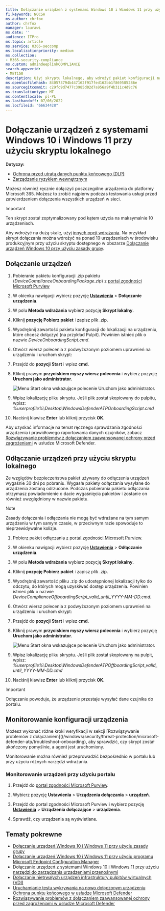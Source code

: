 ```yaml
---
title: Dołączanie urządzeń z systemami Windows 10 i Windows 11 przy użyciu skryptu lokalnego
f1.keywords: NOCSH
ms.author: chrfox
author: chrfox
manager: laurawi
ms.date: ''
audience: ITPro
ms.topic: article
ms.service: O365-seccomp
ms.localizationpriority: medium
ms.collection:
- M365-security-compliance
ms.custom: admindeeplinkCOMPLIANCE
search.appverid:
- MET150
description: Użyj skryptu lokalnego, aby wdrożyć pakiet konfiguracji na urządzeniach, aby były one dołączane do usługi.
ms.openlocfilehash: 840573794b447162f917fed162bb1f869585286e
ms.sourcegitcommit: c29fc9d7477c3985d02d7a956a9f4b311c4d9c76
ms.translationtype: MT
ms.contentlocale: pl-PL
ms.lasthandoff: 07/06/2022
ms.locfileid: "66634428"
---
```

# <a name="onboard-windows-10-and-windows-11-devices-using-a-local-script"></a>Dołączanie urządzeń z systemami Windows 10 i Windows 11 przy użyciu skryptu lokalnego

**Dotyczy:**

- [Ochrona przed utratą danych punktu końcowego (DLP)](./endpoint-dlp-learn-about.md)
- [Zarządzanie ryzykiem wewnętrznym](insider-risk-management.md)

Możesz również ręcznie dołączyć poszczególne urządzenia do platformy Microsoft 365. Możesz to zrobić najpierw podczas testowania usługi przed zatwierdzeniem dołączenia wszystkich urządzeń w sieci.

> [!IMPORTANT]
> Ten skrypt został zoptymalizowany pod kątem użycia na maksymalnie 10 urządzeniach.
>
> Aby wdrożyć na dużą skalę, użyj [innych opcji wdrażania](device-onboarding-overview.md). Na przykład skrypt dołączania można wdrożyć na ponad 10 urządzeniach w środowisku produkcyjnym przy użyciu skryptu dostępnego w obszarze [Dołączanie urządzeń Windows 10 przy użyciu zasady grupy](device-onboarding-gp.md).

## <a name="onboard-devices"></a>Dołączanie urządzeń
 
1. Pobieranie pakietu konfiguracji .zip pakietu (*DeviceComplianceOnboardingPackage.zip*) z [portal zgodności Microsoft Purview](https://compliance.microsoft.com)

2. W okienku nawigacji wybierz pozycję <a href="https://go.microsoft.com/fwlink/p/?linkid=2174201" target="_blank">**Ustawienia**</a> > **Dołączanie urządzenia**.

3. W polu **Metoda wdrażania** wybierz pozycję **Skrypt lokalny**.

4. Kliknij **pozycję Pobierz pakiet** i zapisz plik .zip.
  
5. Wyodrębnij zawartość pakietu konfiguracji do lokalizacji na urządzeniu, które chcesz dołączyć (na przykład Pulpit). Powinien istnieć plik o nazwie *DeviceOnboardingScript.cmd*.

6. Otwórz wiersz polecenia z podwyższonym poziomem uprawnień na urządzeniu i uruchom skrypt:

7. Przejdź do **pozycji Start** i wpisz **cmd**.

8. Kliknij prawym **przyciskiem myszy wiersz polecenia** i wybierz pozycję **Uruchom jako administrator**.

    ![Menu Start okna wskazujące polecenie Uruchom jako administrator.](../media/dlp-run-as-admin.png)

9. Wpisz lokalizację pliku skryptu. Jeśli plik został skopiowany do pulpitu, wpisz: *%userprofile%\Desktop\WindowsDefenderATPOnboardingScript.cmd*

10. Naciśnij klawisz **Enter** lub kliknij przycisk **OK**.

Aby uzyskać informacje na temat ręcznego sprawdzania zgodności urządzenia i prawidłowego raportowania danych czujników, zobacz [Rozwiązywanie problemów z dołączaniem zaawansowanej ochrony przed zagrożeniami](/windows/security/threat-protection/microsoft-defender-atp/troubleshoot-onboarding) w usłudze Microsoft Defender.

## <a name="offboard-devices-using-a-local-script"></a>Odłączanie urządzeń przy użyciu skryptu lokalnego

Ze względów bezpieczeństwa pakiet używany do odłączenia urządzeń wygaśnie 30 dni po pobraniu. Wygasłe pakiety odłączania wysyłane do urządzenia zostaną odrzucone. Podczas pobierania pakietu odłączania otrzymasz powiadomienie o dacie wygaśnięcia pakietów i zostanie on również uwzględniony w nazwie pakietu.

> [!NOTE]
> Zasady dołączania i odłączania nie mogą być wdrażane na tym samym urządzeniu w tym samym czasie, w przeciwnym razie spowoduje to nieprzewidywalne kolizje.

1. Pobierz pakiet odłączania z <a href="https://go.microsoft.com/fwlink/p/?linkid=2077149" target="_blank">portal zgodności Microsoft Purview</a>.

2. W okienku nawigacji wybierz pozycję <a href="https://go.microsoft.com/fwlink/p/?linkid=2174201" target="_blank">**Ustawienia**</a> > **Odłączanie urządzenia**.

3. W polu **Metoda wdrażania** wybierz pozycję **Skrypt lokalny**.

4. Kliknij **pozycję Pobierz pakiet** i zapisz plik .zip.

5. Wyodrębnij zawartość pliku .zip do udostępnionej lokalizacji tylko do odczytu, do których mogą uzyskiwać dostęp urządzenia. Powinien istnieć plik o nazwie *DeviceComplianceOffboardingScript_valid_until_YYYY-MM-DD.cmd*.

6. Otwórz wiersz polecenia z podwyższonym poziomem uprawnień na urządzeniu i uruchom skrypt:

7. Przejdź do **pozycji Start** i wpisz **cmd**.

8. Kliknij prawym **przyciskiem myszy wiersz polecenia** i wybierz pozycję **Uruchom jako administrator**.

    ![Menu Start okna wskazujące polecenie Uruchom jako administrator.](../media/dlp-run-as-admin.png)

9. Wpisz lokalizację pliku skryptu. Jeśli plik został skopiowany na pulpit, wpisz: *%userprofile%\Desktop\WindowsDefenderATPOffboardingScript_valid_until_YYYY-MM-DD.cmd*

10. Naciśnij klawisz **Enter** lub kliknij przycisk **OK**.

> [!IMPORTANT]
> Odłączanie powoduje, że urządzenie przestaje wysyłać dane czujnika do portalu.

## <a name="monitor-device-configuration"></a>Monitorowanie konfiguracji urządzenia

Możesz wykonać różne kroki weryfikacji w sekcji [Rozwiązywanie problemów z dołączaniem]((/windows/security/threat-protection/microsoft-defender-atp/troubleshoot-onboarding), aby sprawdzić, czy skrypt został ukończony pomyślnie, a agent jest uruchomiony.

Monitorowanie można również przeprowadzić bezpośrednio w portalu lub przy użyciu różnych narzędzi wdrażania.

### <a name="monitor-devices-using-the-portal"></a>Monitorowanie urządzeń przy użyciu portalu

1. Przejdź do [portal zgodności Microsoft Purview](https://compliance.microsoft.com).

2. Wybierz pozycję **Ustawienia** > **Urządzenia dołączania** > **urządzeń**.

1. Przejdź do portal zgodności Microsoft Purview i wybierz pozycję <a href="https://go.microsoft.com/fwlink/p/?linkid=2174201" target="_blank">**Ustawienia**</a> > **Urządzenia dołączające** > **urządzenia**.

1. Sprawdź, czy urządzenia są wyświetlane.

## <a name="related-topics"></a>Tematy pokrewne
- [Dołączanie urządzeń Windows 10 i Windows 11 przy użyciu zasady grupy](device-onboarding-gp.md)
- [Dołączanie urządzeń Windows 10 i Windows 11 przy użyciu programu Microsoft Endpoint Configuration Manager](device-onboarding-sccm.md)
- [Dołączanie urządzeń z systemami Windows 10 i Windows 11 przy użyciu narzędzi do zarządzania urządzeniami przenośnymi](device-onboarding-mdm.md)
- [Dołączanie nietrwałych urządzeń infrastruktury pulpitów wirtualnych (VDI)](device-onboarding-vdi.md)
- [Uruchamianie testu wykrywania na nowo dołączonym urządzeniu Ochrona punktu końcowego w usłudze Microsoft Defender](/windows/security/threat-protection/microsoft-defender-atp/run-detection-test)
- [Rozwiązywanie problemów z dołączaniem zaawansowanej ochrony przed zagrożeniami w usłudze Microsoft Defender](/windows/security/threat-protection/microsoft-defender-atp/troubleshoot-onboarding)
